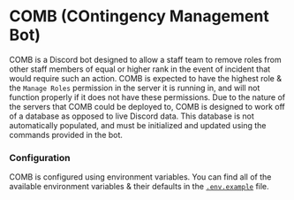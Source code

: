 # COMB (**CO**ntingency **M**anagement **B**ot)
COMB is a Discord bot designed to allow a staff team to remove roles from other staff members of equal or higher rank in the event of incident that would require such an action. COMB is expected to have the highest role & the `Manage Roles` permission in the server it is running in, and will not function properly if it does not have these permissions. Due to the nature of the servers that COMB could be deployed to, COMB is designed to work off of a database as opposed to live Discord data. This database is not automatically populated, and must be initialized and updated using the commands provided in the bot.

### Configuration
COMB is configured using environment variables. You can find all of the available environment variables & their defaults in the [`.env.example`](https://github.com/Saeraphinx/COMB/blob/main/default.env) file.